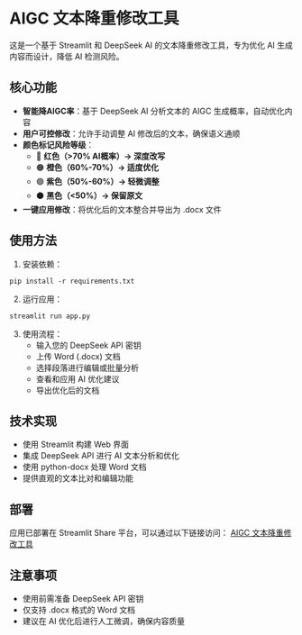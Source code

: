 # AIGC 文本降重修改工具

这是一个基于 Streamlit 和 DeepSeek AI 的文本降重修改工具，专为优化 AI 生成内容而设计，降低 AI 检测风险。

## 核心功能

- **智能降AIGC率**：基于 DeepSeek AI 分析文本的 AIGC 生成概率，自动优化内容
- **用户可控修改**：允许手动调整 AI 修改后的文本，确保语义通顺
- **颜色标记风险等级**：
  - 🔴 **红色（>70% AI概率）→ 深度改写**
  - 🟠 **橙色（60%-70%）→ 适度优化**
  - 🟣 **紫色（50%-60%）→ 轻微调整**
  - ⚫ **黑色（<50%）→ 保留原文**
- **一键应用修改**：将优化后的文本整合并导出为 .docx 文件

## 使用方法

1. 安装依赖：
```
pip install -r requirements.txt
```

2. 运行应用：
```
streamlit run app.py
```

3. 使用流程：
   - 输入您的 DeepSeek API 密钥
   - 上传 Word (.docx) 文档
   - 选择段落进行编辑或批量分析
   - 查看和应用 AI 优化建议
   - 导出优化后的文档

## 技术实现

- 使用 Streamlit 构建 Web 界面
- 集成 DeepSeek API 进行 AI 文本分析和优化
- 使用 python-docx 处理 Word 文档
- 提供直观的文本比对和编辑功能

## 部署

应用已部署在 Streamlit Share 平台，可以通过以下链接访问：
[AIGC 文本降重修改工具](https://share.streamlit.io)

## 注意事项

- 使用前需准备 DeepSeek API 密钥
- 仅支持 .docx 格式的 Word 文档
- 建议在 AI 优化后进行人工微调，确保内容质量 